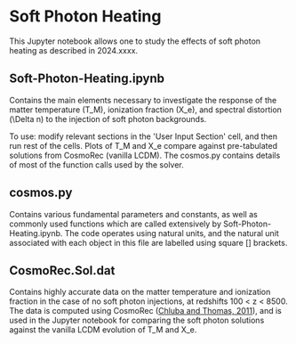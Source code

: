 # Soft Photon Heating

This Jupyter notebook allows one to study the effects of soft photon heating as described in 2024.xxxx.

## Soft-Photon-Heating.ipynb
Contains the main elements necessary to investigate the response of the matter temperature (T_M), ionization fraction (X_e), and spectral distortion (\Delta n) to the injection of soft photon backgrounds.

To use: modify relevant sections in the 'User Input Section' cell, and then run rest of the cells.
Plots of T_M and X_e compare against pre-tabulated solutions from CosmoRec (vanilla LCDM).
The cosmos.py contains details of most of the function calls used by the solver.

## cosmos.py
Contains various fundamental parameters and constants, as well as commonly used functions which are called extensively by Soft-Photon-Heating.ipynb. The code operates using natural units, and the natural unit associated with each object in this file are labelled using square [] brackets. 

## CosmoRec.Sol.dat
Contains highly accurate data on the matter temperature and ionization fraction in the case of no soft photon injections, at redshifts 100 < z < 8500. The data is computed using CosmoRec ([Chluba and Thomas, 2011](https://inspirehep.net/literature/873187)), and is used in the Jupyter notebook for comparing the soft photon solutions against the vanilla LCDM evolution of T_M and X_e.
